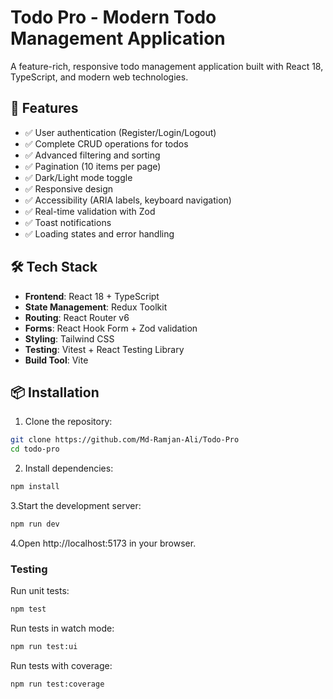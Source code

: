 # Todo Pro - Modern Todo Management Application

A feature-rich, responsive todo management application built with React 18, TypeScript, and modern web technologies.

## 🚀 Features

- ✅ User authentication (Register/Login/Logout)
- ✅ Complete CRUD operations for todos
- ✅ Advanced filtering and sorting
- ✅ Pagination (10 items per page)
- ✅ Dark/Light mode toggle
- ✅ Responsive design
- ✅ Accessibility (ARIA labels, keyboard navigation)
- ✅ Real-time validation with Zod
- ✅ Toast notifications
- ✅ Loading states and error handling

## 🛠️ Tech Stack

- **Frontend**: React 18 + TypeScript
- **State Management**: Redux Toolkit
- **Routing**: React Router v6
- **Forms**: React Hook Form + Zod validation
- **Styling**: Tailwind CSS
- **Testing**: Vitest + React Testing Library
- **Build Tool**: Vite

## 📦 Installation

1. Clone the repository:
```bash
git clone https://github.com/Md-Ramjan-Ali/Todo-Pro
cd todo-pro
```
2. Install dependencies:
```bash
npm install
```
3.Start the development server:
```bash
npm run dev
```
4.Open http://localhost:5173 in your browser.

### Testing
Run unit tests:
```bash
npm test
```
Run tests in watch mode:
```bash
npm run test:ui
```
Run tests with coverage:
```bash
npm run test:coverage
```